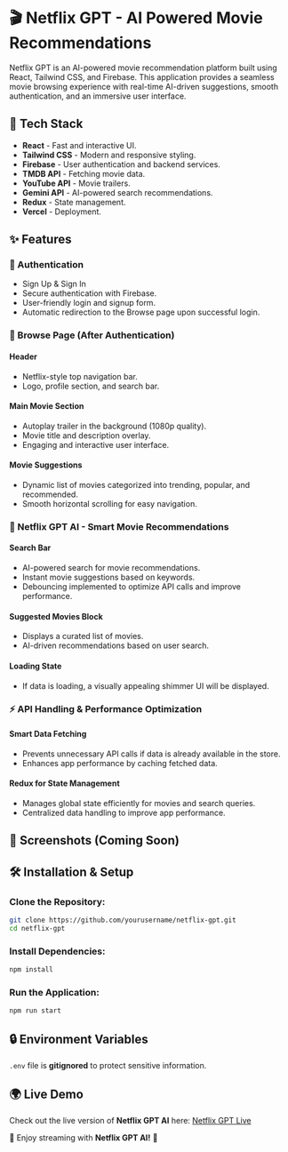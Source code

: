 # 🎬 Netflix GPT - AI Powered Movie Recommendations

Netflix GPT is an AI-powered movie recommendation platform built using React, Tailwind CSS, and Firebase. This application provides a seamless movie browsing experience with real-time AI-driven suggestions, smooth authentication, and an immersive user interface.

## 🚀 Tech Stack

- **React** - Fast and interactive UI.
- **Tailwind CSS** - Modern and responsive styling.
- **Firebase** - User authentication and backend services.
- **TMDB API** - Fetching movie data.
- **YouTube API** - Movie trailers.
- **Gemini API** - AI-powered search recommendations.
- **Redux** - State management.
- **Vercel** - Deployment.

## ✨ Features

### 🔐 Authentication
- Sign Up & Sign In
- Secure authentication with Firebase.
- User-friendly login and signup form.
- Automatic redirection to the Browse page upon successful login.

### 🎥 Browse Page (After Authentication)
#### Header
- Netflix-style top navigation bar.
- Logo, profile section, and search bar.

#### Main Movie Section
- Autoplay trailer in the background (1080p quality).
- Movie title and description overlay.
- Engaging and interactive user interface.

#### Movie Suggestions
- Dynamic list of movies categorized into trending, popular, and recommended.
- Smooth horizontal scrolling for easy navigation.

### 🤖 Netflix GPT AI - Smart Movie Recommendations
#### Search Bar
- AI-powered search for movie recommendations.
- Instant movie suggestions based on keywords.
- Debouncing implemented to optimize API calls and improve performance.

#### Suggested Movies Block
- Displays a curated list of movies.
- AI-driven recommendations based on user search.

#### Loading State
- If data is loading, a visually appealing shimmer UI will be displayed.

### ⚡ API Handling & Performance Optimization
#### Smart Data Fetching
- Prevents unnecessary API calls if data is already available in the store.
- Enhances app performance by caching fetched data.

#### Redux for State Management
- Manages global state efficiently for movies and search queries.
- Centralized data handling to improve app performance.

## 📸 Screenshots (Coming Soon)

## 🛠️ Installation & Setup

### Clone the Repository:
```sh
git clone https://github.com/yourusername/netflix-gpt.git
cd netflix-gpt
```

### Install Dependencies:
```sh
npm install
```

### Run the Application:
```sh
npm run start
```

## 🔒 Environment Variables
`.env` file is **gitignored** to protect sensitive information.

## 🌍 Live Demo
Check out the live version of **Netflix GPT AI** here: [Netflix GPT Live](https://vercel.com/prakash100402s-projects/netflix-gpt/53dfg8fnrxTwJD8LbGcTzvGGtk9U)

🎥 Enjoy streaming with **Netflix GPT AI!** 🍿
